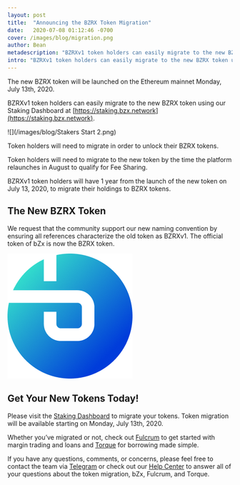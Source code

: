 ```yaml
---
layout: post
title:  "Announcing the BZRX Token Migration"
date:   2020-07-08 01:12:46 -0700
cover: /images/blog/migration.png
author: Bean
metadescription: "BZRXv1 token holders can easily migrate to the new BZRX token using our Staking Dashboard"
intro: "BZRXv1 token holders can easily migrate to the new BZRX token using our Staking Dashboard"
---
```

The new BZRX token will be launched on the Ethereum mainnet Monday, July 13th, 2020.

BZRXv1 token holders can easily migrate to the new BZRX token using our Staking Dashboard at [https://staking.bzx.network](https://staking.bzx.network).

 ![](/images/blog/Stakers Start 2.png)

Token holders will need to migrate in order to unlock their BZRX tokens.

Token holders will need to migrate to the new token by the time the platform relaunches in August to qualify for Fee Sharing.

BZRXv1 token holders will have 1 year from the launch of the new token on July 13, 2020, to migrate their holdings to BZRX tokens.

## The New BZRX Token

We request that the community support our new naming convention by ensuring all references characterize the old token as BZRXv1. The official token of bZx is now the BZRX token.

![](/images/BZRX-logo.png)

## Get Your New Tokens Today!

Please visit the [Staking Dashboard](https://staking.bzx.network) to migrate your tokens. Token migration will be available starting on Monday, July 13th, 2020.

Whether you’ve migrated or not, check out [Fulcrum](https://fulcrum.trade/) to get started with margin trading and loans and [Torque](https://torque.loans/) for borrowing made simple.

If you have any questions, comments, or concerns, please feel free to contact the team via [Telegram](https://t.me/b0xNet) or check out our [Help Center](https://help.bzx.network/en/) to answer all of your questions about the token migration, bZx, Fulcrum, and Torque.
